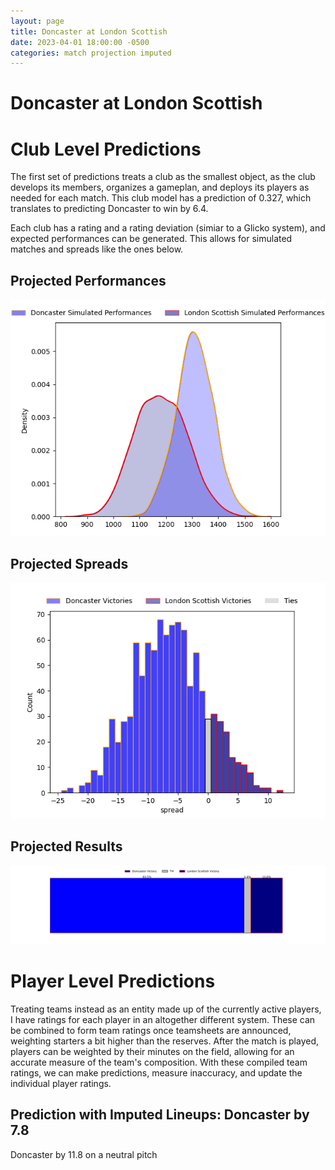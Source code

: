```yaml
---  
layout: page  
title: Doncaster at London Scottish  
date: 2023-04-01 18:00:00 -0500  
categories: match projection imputed  
---
```

# Doncaster at London Scottish

# Club Level Predictions


The first set of predictions treats a club as the smallest object, as the club develops its members, organizes a gameplan, and deploys its players as needed for each match. This club model has a prediction of 0.327, which translates to predicting Doncaster to win by 6.4.

Each club has a rating and a rating deviation (simiar to a Glicko system), and expected performances can be generated. This allows for simulated matches and spreads like the ones below.
## Projected Performances


![Projected Performances](plots/performances_2023-04-01-LondonScottish-Doncaster.png)
## Projected Spreads


![Projected Spreads](plots/spreads_2023-04-01-LondonScottish-Doncaster.png)
## Projected Results


![Projected Results](plots/resultbar_2023-04-01-LondonScottish-Doncaster.png)
# Player Level Predictions


Treating teams instead as an entity made up of the currently active players, I have ratings for each player in an altogether different system. These can be combined to form team ratings once teamsheets are announced, weighting starters a bit higher than the reserves. After the match is played, players can be weighted by their minutes on the field, allowing for an accurate measure of the team's composition. With these compiled team ratings, we can make predictions, measure inaccuracy, and update the individual player ratings.
## Prediction with Imputed Lineups: Doncaster by 7.8


Doncaster by 11.8 on a neutral pitch

